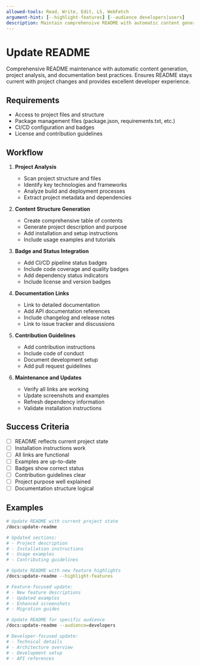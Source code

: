 ```yaml
---
allowed-tools: Read, Write, Edit, LS, WebFetch
argument-hint: [--highlight-features] [--audience developers|users]
description: Maintain comprehensive README with automatic content generation, project analysis, and documentation best practices
---
```


# Update README

Comprehensive README maintenance with automatic content generation, project analysis, and documentation best practices. Ensures README stays current with project changes and provides excellent developer experience.

## Requirements

- Access to project files and structure
- Package management files (package.json, requirements.txt, etc.)
- CI/CD configuration and badges
- License and contribution guidelines

## Workflow

1. **Project Analysis**
   - Scan project structure and files
   - Identify key technologies and frameworks
   - Analyze build and deployment processes
   - Extract project metadata and dependencies

2. **Content Structure Generation**
   - Create comprehensive table of contents
   - Generate project description and purpose
   - Add installation and setup instructions
   - Include usage examples and tutorials

3. **Badge and Status Integration**
   - Add CI/CD pipeline status badges
   - Include code coverage and quality badges
   - Add dependency status indicators
   - Include license and version badges

4. **Documentation Links**
   - Link to detailed documentation
   - Add API documentation references
   - Include changelog and release notes
   - Link to issue tracker and discussions

5. **Contribution Guidelines**
   - Add contribution instructions
   - Include code of conduct
   - Document development setup
   - Add pull request guidelines

6. **Maintenance and Updates**
   - Verify all links are working
   - Update screenshots and examples
   - Refresh dependency information
   - Validate installation instructions

## Success Criteria

- [ ] README reflects current project state
- [ ] Installation instructions work
- [ ] All links are functional
- [ ] Examples are up-to-date
- [ ] Badges show correct status
- [ ] Contribution guidelines clear
- [ ] Project purpose well explained
- [ ] Documentation structure logical

## Examples

```bash
# Update README with current project state
/docs:update-readme

# Updated sections:
# - Project description
# - Installation instructions
# - Usage examples
# - Contributing guidelines
```

```bash
# Update README with new feature highlights
/docs:update-readme --highlight-features

# Feature-focused update:
# - New feature descriptions
# - Updated examples
# - Enhanced screenshots
# - Migration guides
```

```bash
# Update README for specific audience
/docs:update-readme --audience=developers

# Developer-focused update:
# - Technical details
# - Architecture overview
# - Development setup
# - API references
```
